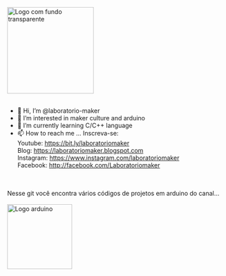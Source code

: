 <img src="https://github.com/laboratorio-maker/laboratorio-maker/assets/141380073/0aa4e18e-2756-465f-88fa-8718557222e1" width="200" alt="Logo com fundo transparente">
<br>
<br>

- 👋 Hi, I’m @laboratorio-maker
- 👀 I’m interested in maker culture and arduino
- 🌱 I’m currently learning C/C++ language
- 📫 How to reach me ...
      Inscreva-se:  
          Youtube: https://bit.ly/laboratoriomaker  
          Blog: https://laboratoriomaker.blogspot.com  
          Instagram: https://www.instagram.com/laboratoriomaker  
          Facebook: http://facebook.com/Laboratoriomaker  
<br>
<br>
Nesse git você encontra vários códigos de projetos em arduino do canal...
<br>
<br>
<img src="https://github.com/laboratorio-maker/laboratorio-maker/assets/141380073/d3770ea3-78de-4f36-9dc9-2a2e1b7a2eba" width="150" alt="Logo arduino">
